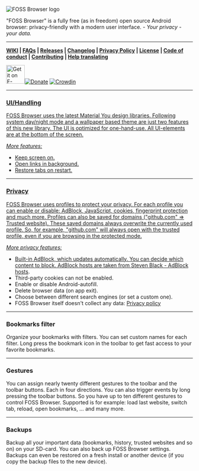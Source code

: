 ![FOSS Browser logo](https://codeberg.org/Gaukler_Faun/FOSS_Browser/src/branch/master/graphics/featuresGrafic.png)

"FOSS Browser" is a fully free (as in freedom) open source Android browser: privacy-friendly with a modern user interface. _- Your privacy - your data._

----

__[WIKI](https://codeberg.org/Gaukler_Faun/FOSS_Browser/wiki) | [FAQs](https://codeberg.org/Gaukler_Faun/FOSS_Browser/blob/master/FAQs.md) | [Releases](https://codeberg.org/Gaukler_Faun/FOSS_Browser/releases) | [Changelog](https://codeberg.org/Gaukler_Faun/FOSS_Browser/blob/master/CHANGELOG.md) | [Privacy Policy](https://codeberg.org/Gaukler_Faun/FOSS_Browser/blob/master/PRIVACY.md) | [License](https://codeberg.org/Gaukler_Faun/FOSS_Browser/blob/master/LICENSE.md) | [Code of conduct](https://codeberg.org/Gaukler_Faun/FOSS_Browser/blob/master/CODE_OF_CONDUCT.md) | [Contributing](https://codeberg.org/Gaukler_Faun/FOSS_Browser/blob/master/CONTRIBUTING.md) | [Help translating](https://crowdin.com/project/foss-browser)__

<img src="https://f-droid.org/badge/get-it-on.png" alt="Get it on F-Droid" height="50"/></a>[![Donate](https://www.paypalobjects.com/de_DE/DE/i/btn/btn_donateCC_LG.gif)](https://www.paypal.com/cgi-bin/webscr?cmd=_s-xclick&hosted_button_id=NP6TGYDYP9SHY)
[![Crowdin](https://badges.crowdin.net/foss-browser/localized.svg)](https://crowdin.com/project/foss-browser) <a href="https://f-droid.org/packages/de.baumann.browser/" target="_blank">

----
### UI/Handling

FOSS Browser uses the latest Material You design libraries. Following system day/night mode and a wallpaper based theme are just two features of this new library. The UI is optimized for one-hand-use. All UI-elements are at the bottom of the screen.


_More features:_

- Keep screen on.
- Open links in background.
- Restore tabs on restart.

----
### Privacy

FOSS Browser uses profiles to protect your privacy. For each profile you can enable or disable: AdBlock, JavaScript, cookies, fingerprint protection and much more. Profiles can also be saved for domains ("github.com" ⇒ Trusted website). These saved domains always overwrite the currently used profile. So, for example, "github.com" will always open with the trusted profile, even if you are browsing in the protected mode.

_More privacy features:_

- Built-in AdBlock, which updates automatically. You can decide which content to block. AdBlock hosts are taken from [Steven Black - AdBlock hosts](https://github.com/StevenBlack/hosts).
- Third-party cookies can not be enabled.
- Enable or disable Android-autofill.
- Delete browser data (on app exit).
- Choose between different search engines (or set a custom one).
- FOSS Browser itself doesn't collect any data: [Privacy policy](https://codeberg.org/Gaukler_Faun/FOSS_Browser/blob/master/PRIVACY.md)

----
### Bookmarks filter

Organize your bookmarks with filters. You can set custom names for each filter. Long press the bookmark icon in the toolbar to get fast access to your favorite bookmarks.

----
### Gestures

You can assign nearly twenty different gestures to the toolbar and the toolbar buttons. Each in four directions. You can also trigger events by long pressing the toolbar buttons. So you have up to ten different gestures to control FOSS Browser. Supported is for example: load last website, switch tab, reload, open bookmarks, ... and many more.

----
### Backups

Backup all your important data (bookmarks, history, trusted websites and so on) on your SD-card. You can also back up FOSS Browser settings. Backups can even be restored on a fresh install or another device (if you copy the backup files to the new device).

